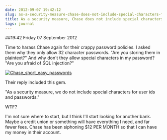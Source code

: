 ```yaml
---
date: 2012-09-07 19:42:12
slug: as-a-security-measure-chase-does-not-include-special-characters-for-passwords
title: As a security measure, Chase does not include special characters for passwords
tags: journal
---
```


##19:42 Friday 07 September 2012

 

Time to harass Chase again for their crappy password policies.  I asked them why they only allow 32 character passwords.  "Are you storing them in plaintext?"  And why don't they allow special characters in my password?  "Are you afraid of SQL injection?"

 

[![Chase_short_easy_passwords](http://getfile2.posterous.com/getfile/files.posterous.com/temp-2012-09-07/jBvclFotrcBbyIdHfBkhGFBBFEfbDCEHbdDEgudaFIuEEsqcBEFhBIAACjsp/chase_short_easy_passwords.png.scaled500.png)](http://getfile5.posterous.com/getfile/files.posterous.com/temp-2012-09-07/jBvclFotrcBbyIdHfBkhGFBBFEfbDCEHbdDEgudaFIuEEsqcBEFhBIAACjsp/chase_short_easy_passwords.png.scaled1000.png)

  

Their reply included this gem.

 

"As a security measure, we do not include special characters for user ids and passwords."

 

WTF?

 

I'm not sure where to start, but I think I'll start looking for another bank.  Maybe a credit union or something will have everything I need, and far fewer fees.  Chase has been siphoning $12 PER MONTH so that I can have my money in their account.
